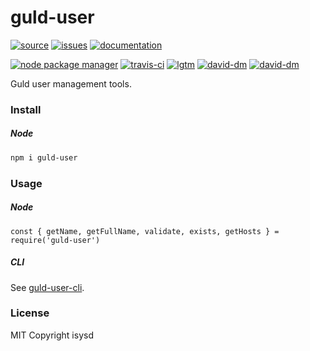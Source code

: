 # guld-user

[![source](https://img.shields.io/badge/source-bitbucket-blue.svg)](https://bitbucket.org/guld/tech-js-node_modules-guld-user) [![issues](https://img.shields.io/badge/issues-bitbucket-yellow.svg)](https://bitbucket.org/guld/tech-js-node_modules-guld-user/issues) [![documentation](https://img.shields.io/badge/docs-guld.tech-green.svg)](https://guld.tech/lib/guld-user.html)

[![node package manager](https://img.shields.io/npm/v/guld-user.svg)](https://www.npmjs.com/package/guld-user) [![travis-ci](https://travis-ci.org/guldcoin/tech-js-node_modules-guld-user.svg)](https://travis-ci.org/guldcoin/tech-js-node_modules-guld-user?branch=guld) [![lgtm](https://img.shields.io/lgtm/grade/javascript/b/guld/tech-js-node_modules-guld-user.svg?logo=lgtm&logoWidth=18)](https://lgtm.com/projects/b/guld/tech-js-node_modules-guld-user/context:javascript) [![david-dm](https://david-dm.org/guldcoin/tech-js-node_modules-guld-user/status.svg)](https://david-dm.org/guldcoin/tech-js-node_modules-guld-user) [![david-dm](https://david-dm.org/guldcoin/tech-js-node_modules-guld-user/dev-status.svg)](https://david-dm.org/guldcoin/tech-js-node_modules-guld-user?type=dev)

Guld user management tools.

### Install

##### Node

```sh
npm i guld-user
```

### Usage

##### Node

```
const { getName, getFullName, validate, exists, getHosts } = require('guld-user')
```

##### CLI

See [guld-user-cli](https://github.com/isysd/tech-js-node_modules-guld-user-cli).

### License

MIT Copyright isysd
